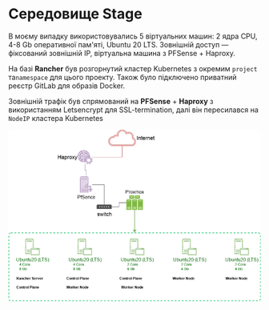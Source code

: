 # Середовище Stage

В моєму випадку використовувались 5 віртуальних машин: 2 ядра CPU, 4-8 Gb оперативної пам'яті, Ubuntu 20 LTS. Зовнішній
доступ — фіксований зовнішній IP, віртуальна машина з PFSense + Haproxy.

На базі **Rancher** був розгорнутий кластер Kubernetes з окремим `project`  та`namespace` для цього проекту. Також було підключено приватний реєстр GitLab для образів Docker. 

Зовнішній трафік був спрямований на **PFSense** + **Haproxy** з використанням Letsencrypt для SSL-termination, далі він пересилався на `NodeIP` кластера Kubernetes

![uat-stage](../img/uat.png)
